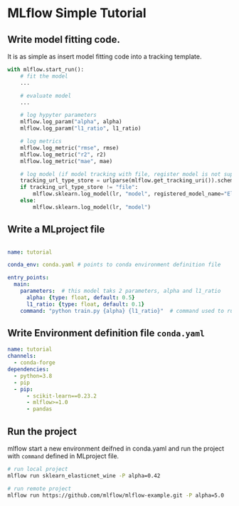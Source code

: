 # MLflow Simple Tutorial

## Write model fitting code.
It is as simple as insert model fitting code into a tracking template.
```python
with mlflow.start_run():
    # fit the model
    ...

    # evaluate model
    ...

    # log hypyter parameters
    mlflow.log_param("alpha", alpha)
    mlflow.log_param("l1_ratio", l1_ratio)

    # log metrics
    mlflow.log_metric("rmse", rmse)
    mlflow.log_metric("r2", r2)
    mlflow.log_metric("mae", mae)

    # log model (if model tracking with file, register model is not supported)
    tracking_url_type_store = urlparse(mlflow.get_tracking_uri()).scheme
    if tracking_url_type_store != "file":
        mlflow.sklearn.log_model(lr, "model", registered_model_name="ElasticnetWineModel")
    else:
        mlflow.sklearn.log_model(lr, "model")

```

## Write a MLproject file
```yaml

name: tutorial

conda_env: conda.yaml # points to conda environment definition file

entry_points:
  main:
    parameters:  # this model taks 2 parameters, alpha and l1_ratio
      alpha: {type: float, default: 0.5}
      l1_ratio: {type: float, default: 0.1}
    command: "python train.py {alpha} {l1_ratio}"  # command used to run the model
```

## Write Environment definition file `conda.yaml`

```yaml
name: tutorial
channels:
  - conda-forge
dependencies:
  - python=3.8
  - pip
  - pip:
      - scikit-learn==0.23.2
      - mlflow>=1.0
      - pandas
```

## Run the project

mlflow start a new environment deifned in conda.yaml and run the project with `command` defined in MLproject file.
```bash
# run local project
mlflow run sklearn_elasticnet_wine -P alpha=0.42

# run remote project
mlflow run https://github.com/mlflow/mlflow-example.git -P alpha=5.0
```